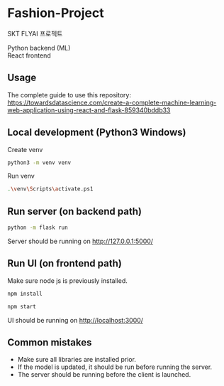 # Fashion-Project

SKT FLYAI 프로젝트

Python backend (ML)  
React frontend

## Usage

The complete guide to use this repository: <https://towardsdatascience.com/create-a-complete-machine-learning-web-application-using-react-and-flask-859340bddb33>

## Local development (Python3 Windows)

Create venv

```sh
python3 -m venv venv
```

Run venv

```sh
.\venv\Scripts\activate.ps1
```

## Run server (on backend path)

```sh
python -m flask run
```

Server should be running on <http://127.0.0.1:5000/>

## Run UI (on frontend path)

Make sure node js is previously installed.

```sh
npm install
```

```sh
npm start
```

UI should be running on <http://localhost:3000/>

## Common mistakes

- Make sure all libraries are installed prior.
- If the model is updated, it should be run before running the server.
- The server should be running before the client is launched.

